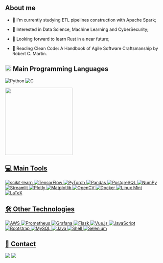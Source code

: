 <div align="left">
  <h2>About me</h2>

  - 🌱 I'm currently studying ETL pipelines construction with Apache Spark;

  - 👀 Interested in Data Science, Machine Learning and CyberSecurity;

  - 🚀 Looking forward to learn Rust in a near future;

  - 📕 Reading Clean Code: A Handbook of Agile Software Craftsmanship by Robert C. Martin.

  ## <img src = "https://media2.giphy.com/media/QssGEmpkyEOhBCb7e1/giphy.gif?cid=ecf05e47a0n3gi1bfqntqmob8g9aid1oyj2wr3ds3mg700bl&rid=giphy.gif" height = 20px> **Main Programming Languages**

  ![Python](https://img.shields.io/badge/Python-000000?style=for-the-badge&logo=python&logoColor=3776AB)
  ![C](https://img.shields.io/badge/C-000000?style=for-the-badge&logo=c&logoColor=gray)
  
  <div>
    <a href="https://github.com/juliorodrigues07?tab=repositories">
    <img height="220em" src="https://github-readme-stats.vercel.app/api/top-langs/?username=juliorodrigues07&layout=compact&theme=react&hide=jupyter%20notebook,php,Cython,hack&langs_count=8&bg_color=000000&title_color=7801FF&border_color=7801FF&icon_color=F0DB4F"/>
  </div>

  ## **💻 Main Tools**

  ![scikit-learn](https://img.shields.io/badge/scikit--learn-000000.svg?style=for-the-badge&logo=scikit-learn&logoColor=%23F7931E)
  ![TensorFlow](https://img.shields.io/badge/TensorFlow-000000.svg?style=for-the-badge&logo=TensorFlow&logoColor=%23FF6F00)
  ![PyTorch](https://img.shields.io/badge/PyTorch-000000.svg?style=for-the-badge&logo=PyTorch&logoColor=%23EE4C2C)
  ![Pandas](https://img.shields.io/badge/pandas-000000.svg?style=for-the-badge&logo=pandas&logoColor=%23150458)
  ![PostgreSQL](https://img.shields.io/badge/postgres-000000.svg?style=for-the-badge&logo=postgresql&logoColor=%23316192)
  ![NumPy](https://img.shields.io/badge/numpy-000000.svg?style=for-the-badge&logo=numpy&logoColor=%23013243)
  ![Streamlit](https://img.shields.io/badge/Streamlit-000000.svg?style=for-the-badge&logo=streamlit&logoColor=%23FE4B4B)
  ![Plotly](https://img.shields.io/badge/Plotly-000000.svg?style=for-the-badge&logo=plotly&logoColor=%233F4F75)
  ![Matplotlib](https://img.shields.io/badge/Matplotlib-000000.svg?style=for-the-badge&logo=Matplotlib&logoColor=%23ffffff)
  ![OpenCV](https://img.shields.io/badge/opencv-000000.svg?style=for-the-badge&logo=opencv&logoColor=%23white)
  ![Docker](https://img.shields.io/badge/docker-000000.svg?style=for-the-badge&logo=docker&logoColor=%230db7ed)
  ![Linux Mint](https://img.shields.io/badge/Linux_Mint-000000?style=for-the-badge&logo=linux-mint&logoColor=87CF3E)
  ![LaTeX](https://img.shields.io/badge/latex-000000.svg?style=for-the-badge&logo=latex&logoColor=%23008080)

  ## **:hammer_and_wrench: Other Technologies**
  
  ![AWS](https://img.shields.io/badge/AWS-000000.svg?style=for-the-badge&logo=amazon-aws&logoColor=%23FF9900)
  ![Prometheus](https://img.shields.io/badge/Prometheus-000000?style=for-the-badge&logo=Prometheus&logoColor=E6522C)
  ![Grafana](https://img.shields.io/badge/grafana-000000.svg?style=for-the-badge&logo=grafana&logoColor=%23F46800)
  ![Flask](https://img.shields.io/badge/flask-000000.svg?style=for-the-badge&logo=flask&logoColor=white)
  ![Vue.js](https://img.shields.io/badge/Vue.js-000000?style=for-the-badge&logo=vue.js&logoColor=4FC08D)
  ![JavaScript](https://img.shields.io/badge/JavaScript-000000?style=for-the-badge&logo=javascript&logoColor=F7DF1E)
  ![Bootstrap](https://img.shields.io/badge/Bootstrap-000000?style=for-the-badge&logo=bootstrap&logoColor=563D7C)
  ![MySQL](https://img.shields.io/badge/MySQL-000000?style=for-the-badge&logo=mysql&logoColor=white)
  ![Java](https://img.shields.io/badge/Java-000000?style=for-the-badge&logo=openjdk&logoColor=ED8B00)
  ![Shell](https://img.shields.io/badge/Shell_Script-000000?style=for-the-badge&logo=gnu-bash&logoColor=white)
  ![Selenium](https://img.shields.io/badge/-selenium-000000?style=for-the-badge&logo=selenium&logoColor=%43B02A)
  
  <!---
  ![Keras](https://img.shields.io/badge/Keras-000000.svg?style=for-the-badge&logo=Keras&logoColor=%23D00000)
  ![Jupyter Notebook](https://img.shields.io/badge/jupyter-000000.svg?style=for-the-badge&logo=jupyter&logoColor=%23FA0F00)
  ![GitHub](https://img.shields.io/badge/GitHub-000000?style=for-the-badge&logo=github&logoColor=white)
  ![Git](https://img.shields.io/badge/GIT-000000?style=for-the-badge&logo=git&logoColor=E44C30)
  ![React](https://img.shields.io/badge/react-000000.svg?style=for-the-badge&logo=react&logoColor=%2361DAFB)
  ![HTML](https://img.shields.io/badge/HTML5-000000?style=for-the-badge&logo=html5&logoColor=E34F26)
  ![CSS](https://img.shields.io/badge/CSS3-000000?style=for-the-badge&logo=css3&logoColor=1572B6)
  ![Eclipse](https://img.shields.io/badge/Eclipse-2C2255?style=for-the-badge&logo=eclipse&logoColor=white)
  ![Colab](https://img.shields.io/badge/Colab-F9AB00?style=for-the-badge&logo=googlecolab&color=525252)
  ![C++](https://img.shields.io/badge/C%2B%2B-00599C?style=for-the-badge&logo=c%2B%2B&logoColor=white)
  ![R](https://img.shields.io/badge/R-276DC3?style=for-the-badge&logo=r&logoColor=white)
  ![Haskell](https://img.shields.io/badge/Haskell-5e5086?style=for-the-badge&logo=haskell&logoColor=white)
  ![PHP](https://img.shields.io/badge/PHP-777BB4?style=for-the-badge&logo=php&logoColor=white)
  ![GIMP](https://img.shields.io/badge/gimp-5C5543?style=for-the-badge&logo=gimp&logoColor=white)
  ![Overleaf](https://img.shields.io/badge/Overleaf-47A141?style=for-the-badge&logo=Overleaf&logoColor=white)
  ![VS Code](https://img.shields.io/badge/Visual_Studio_Code-000000?style=for-the-badge&logo=visual%20studio%20code&logoColor=0078D4)
  ![PyCharm](https://img.shields.io/badge/PyCharm-000000.svg?&style=for-the-badge&logo=PyCharm&logoColor=white)
  ![CLion](https://img.shields.io/badge/CLion-000000?style=for-the-badge&logo=clion&logoColor=white)
  ![Windows](https://img.shields.io/badge/Windows-0078D6?style=for-the-badge&logo=windows&logoColor=white)
  ![Pytest](https://img.shields.io/badge/pytest-%23ffffff.svg?style=for-the-badge&logo=pytest&logoColor=2f9fe3)
  --->

  ## **:bust_in_silhouette: Contact**

  <div> 
    <a href="mailto:julio.csr.271@aluno.ufsj.edu.br"><img src="https://img.shields.io/badge/-Gmail-000000?style=for-the-badge&logo=gmail&logoColor=red" target="_blank"></a>
    <a href="https://www.linkedin.com/in/julio-r-267b63255/" target="_blank"><img src="https://img.shields.io/badge/-LinkedIn-000000?style=for-the-badge&logo=linkedin&logoColor=%230077B5" target="_blank"></a> 
  </div>

</div>
